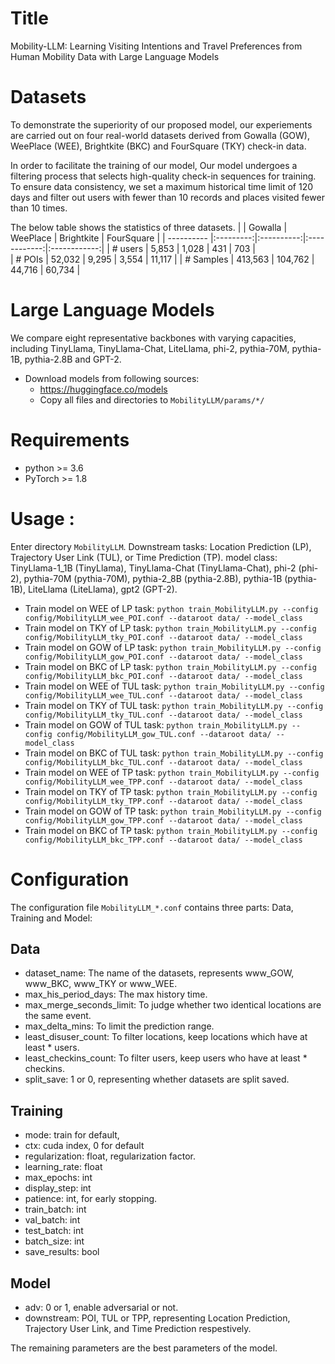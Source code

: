 # Title
Mobility-LLM: Learning Visiting Intentions and Travel Preferences from Human Mobility Data with Large Language Models
# Datasets
To demonstrate the superiority of our proposed model, our experiements are carried out on four real-world datasets derived from Gowalla (GOW), WeePlace (WEE), Brightkite (BKC) and FourSquare (TKY) check-in data.

In order to facilitate the training of our model, Our model undergoes a filtering process that selects high-quality check-in sequences for training. To ensure data consistency, we set a maximum historical time limit of 120 days and filter out users with fewer than 10 records and places visited fewer than 10 times.

The below table shows the statistics of three datasets.
|             |  Gowalla  |  WeePlace  |  Brightkite  |  FourSquare  |
| ----------  |:---------:|:----------:|:------------:|:------------:|
| # users     | 5,853     | 1,028      | 431          | 703          |  
| # POIs      | 52,032    | 9,295      | 3,554        | 11,117       |
| # Samples   | 413,563   | 104,762    | 44,716       | 60,734       |


# Large Language Models
We compare eight representative backbones with varying capacities, including TinyLlama, TinyLlama-Chat, LiteLlama, phi-2, pythia-70M, pythia-1B, pythia-2.8B and GPT-2.
- Download models from following sources:
  - <a href='https://huggingface.co/models'>https://huggingface.co/models</a>
  - Copy all files and directories to `MobilityLLM/params/*/`

# Requirements
- python >= 3.6
- PyTorch >= 1.8

# Usage :
  Enter directory `MobilityLLM`.
  Downstream tasks:
  Location Prediction (LP), Trajectory User Link (TUL), or Time Prediction (TP).
  model class:
  TinyLlama-1_1B (TinyLlama), TinyLlama-Chat (TinyLlama-Chat), phi-2 (phi-2), pythia-70M (pythia-70M), pythia-2_8B (pythia-2.8B), pythia-1B (pythia-1B), LiteLlama (LiteLlama), gpt2 (GPT-2).
  - Train model on WEE of LP task:
    `python train_MobilityLLM.py --config config/MobilityLLM_wee_POI.conf --dataroot data/ --model_class`
    <br>
  - Train model on TKY of LP task:
    `python train_MobilityLLM.py --config config/MobilityLLM_tky_POI.conf --dataroot data/ --model_class`
    <br>
  - Train model on GOW of LP task:
    `python train_MobilityLLM.py --config config/MobilityLLM_gow_POI.conf --dataroot data/ --model_class`
    <br>
  - Train model on BKC of LP task:
    `python train_MobilityLLM.py --config config/MobilityLLM_bkc_POI.conf --dataroot data/ --model_class`
    <br>
  - Train model on WEE of TUL task:
    `python train_MobilityLLM.py --config config/MobilityLLM_wee_TUL.conf --dataroot data/ --model_class`
    <br>
  - Train model on TKY of TUL task:
    `python train_MobilityLLM.py --config config/MobilityLLM_tky_TUL.conf --dataroot data/ --model_class`
    <br>
  - Train model on GOW of TUL task:
    `python train_MobilityLLM.py --config config/MobilityLLM_gow_TUL.conf --dataroot data/ --model_class`
    <br>
  - Train model on BKC of TUL task:
    `python train_MobilityLLM.py --config config/MobilityLLM_bkc_TUL.conf --dataroot data/ --model_class`
    <br>
  - Train model on WEE of TP task:
    `python train_MobilityLLM.py --config config/MobilityLLM_wee_TPP.conf --dataroot data/ --model_class`
    <br>
  - Train model on TKY of TP task:
    `python train_MobilityLLM.py --config config/MobilityLLM_tky_TPP.conf --dataroot data/ --model_class`
    <br>
  - Train model on GOW of TP task:
    `python train_MobilityLLM.py --config config/MobilityLLM_gow_TPP.conf --dataroot data/ --model_class`
    <br>
  - Train model on BKC of TP task:
    `python train_MobilityLLM.py --config config/MobilityLLM_bkc_TPP.conf --dataroot data/ --model_class`
# Configuration
The configuration file `MobilityLLM_*.conf` contains three parts: Data, Training and Model:

## Data
- dataset_name: The name of the datasets, represents www_GOW, www_BKC, www_TKY or www_WEE.
- max_his_period_days: The max history time.
- max_merge_seconds_limit: To judge whether two identical locations are the same event.
- max_delta_mins: To limit the prediction range.
- least_disuser_count: To filter locations, keep locations which have at least * users.
- least_checkins_count: To filter users, keep users who have at least * checkins.
- split_save: 1 or 0, representing whether datasets are split saved.

## Training
- mode: train for default, 
- ctx: cuda index, 0 for default
- regularization: float, regularization factor.
- learning_rate: float
- max_epochs: int
- display_step: int
- patience: int, for early stopping.
- train_batch: int
- val_batch: int
- test_batch: int
- batch_size: int
- save_results: bool

## Model
- adv: 0 or 1, enable adversarial or not.
- downstream: POI, TUL or TPP, representing Location Prediction, Trajectory User Link, and Time Prediction respestively.

The remaining parameters are the best parameters of the model.
